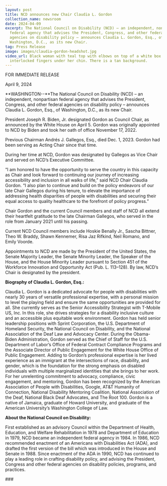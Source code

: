```yaml
---
layout: post
title: NCD announces new Chair Claudia L. Gordon
collection_name: newsroom
date: 2024-04-09
excerpt: The National Council on Disability (NCD) – an independent, nonpartisan
  federal agency that advises the President, Congress, and other federal
  agencies on disability policy – announces Claudia L. Gordon, Esq., of
  Washington, D.C., as its new Chair.
tag: Press Release
image: images/claudia-gordon-headshot.jpg
video_url: Black woman with teal top with elbows on top of a white box and
  interlocked fingers under her chin. There is a tan background.
---
```

FOR IMMEDIATE RELEASE                                     

April 9, 2024

**WASHINGTON--**The National Council on Disability (NCD) – an independent, nonpartisan federal agency that advises the President, Congress, and other federal agencies on disability policy – announces Claudia L. Gordon, Esq., of Washington, D.C., as its new Chair.

President Joseph R. Biden, Jr. designated Gordon as Council Chair, as announced by the White House on April 5. Gordon was originally appointed to NCD by Biden and took her oath of office November 17, 2022.

Previous Chairman Andrés J. Gallegos, Esq., died Dec. 1, 2023. Gordon had been serving as Acting Chair since that time.

During her time at NCD, Gordon was designated by Gallegos as Vice Chair and served on NCD’s Executive Committee.

“I am honored to have the opportunity to serve the country in this capacity as Chair and look forward to continuing our journey of increasing accessibility and inclusion in all walks of life,” said NCD Chair Claudia Gordon. “I also plan to continue and build on the policy endeavors of our late Chair Gallegos during his tenure, to elevate the importance of addressing health disparities of people with disabilities and securing their equal access to quality healthcare to the forefront of policy progress.”

Chair Gordon and the current Council members and staff of NCD all extend their heartfelt gratitude to the late Chairman Gallegos, who served in the role from January 2021 until his passing.

Current NCD Council members include Hoskie Benally Jr., Sascha Bittner, Theo W. Braddy, Shawn Kennemer, Risa Jaz Rifkind, Neil Romano, and Emily Voorde.

Appointments to NCD are made by the President of the United States, the Senate Majority Leader, the Senate Minority Leader, the Speaker of the House, and the House Minority Leader pursuant to Section 451 of the Workforce Innovation and Opportunity Act (Pub. L. 113–128). By law, NCD’s Chair is designated by the president.

**Biography of Claudia L. Gordon, Esq.:**

Claudia L. Gordon is a dedicated advocate for people with disabilities with nearly 30 years of versatile professional expertise, with a personal mission to level the playing field and ensure the same opportunities are provided for all. She currently serves as the Senior Accessibility Strategist with T-Mobile US, Inc. In this role, she drives strategies for a disability inclusive culture and an accessible plus equitable work environment. Gordon has held senior leadership positions with Sprint Corporation, the U.S. Department of Homeland Security, the National Council on Disability, and the National Association of the Deaf Law and Advocacy Center. During the Obama-Biden Administration, Gordon served as the Chief of Staff for the U.S. Department of Labor’s Office of Federal Contract Compliance Programs and the Associate Director of Public Engagement for the White House Office of Public Engagement. Adding to Gordon’s professional expertise is her lived experience as an immigrant at the intersections of race, disability, and gender, which is the foundation for the strong emphasis on disabled individuals with multiple marginalized identities that she brings to her work. For her unrelenting commitment to advocacy, compliance, civic engagement, and mentoring, Gordon has been recognized by the American Association of People with Disabilities, Google, AT&T Humanity of Connection, National Disability Mentoring Coalition, National Association of the Deaf, National Black Deaf Advocates, and The Root 100. Gordon is a native of Jamaica, graduate of Howard University, and graduate of the American University’s Washington College of Law.

**About the National Council on Disability:**

First established as an advisory Council within the Department of Health, Education, and Welfare Rehabilitation in 1978 and Department of Education in 1979, NCD became an independent federal agency in 1984. In 1986, NCD recommended enactment of an Americans with Disabilities Act (ADA), and drafted the first version of the bill which was introduced in the House and Senate in 1988. Since enactment of the ADA in 1990, NCD has continued to play a leading role in crafting disability policy, and advising the President, Congress and other federal agencies on disability policies, programs, and practices.

\###